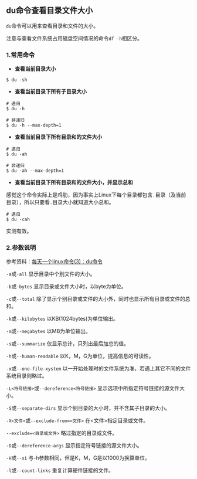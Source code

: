 ## du命令查看目录文件大小

`du`命令可以用来查看目录和文件的大小。

注意与查看文件系统占用磁盘空间情况的命令`df -h`相区分。

### 1.常用命令

* **查看当前目录大小**

```shell
$ du -sh
```

* **查看当前目录下所有子目录大小**

```shell
# 递归
$ du -h

# 非递归
$ du -h --max-depth=1
```

* **查看当前目录下所有目录和的文件大小**

```shell
# 递归
$ du -ah

# 非递归
$ du -ah --max-depth=1
```

* **查看当前目录下所有目录和的文件大小，并显示总和**

感觉这个命令实际上是鸡肋，因为事实上Linux下每个目录都包含`.`目录（及当前目录），所以只要看`.`目录大小就知道大小总和。

```shell
# 递归
$ du -cah
```

实测有效。

### 2.参数说明

参考资料：[每天一个linux命令(3)：du命令](https://www.cnblogs.com/DswCnblog/p/5860166.html)

`-a`或`-all`  显示目录中个别文件的大小。   

`-b`或`-bytes`  显示目录或文件大小时，以byte为单位。   

`-c`或`--total`  除了显示个别目录或文件的大小外，同时也显示所有目录或文件的总和。 

`-k`或`--kilobytes`  以KB(1024bytes)为单位输出。

`-m`或`--megabytes`  以MB为单位输出。   

`-s`或`--summarize`  仅显示总计，只列出最后加总的值。

`-h`或`--human-readable`  以K，M，G为单位，提高信息的可读性。

`-x`或`--one-file-xystem`  以一开始处理时的文件系统为准，若遇上其它不同的文件系统目录则略过。 

`-L<符号链接>`或`--dereference<符号链接>` 显示选项中所指定符号链接的源文件大小。   

`-S`或`--separate-dirs`   显示个别目录的大小时，并不含其子目录的大小。 

`-X<文件>`或`--exclude-from=<文件>`  在<文件>指定目录或文件。   

`--exclude=<目录或文件>`         略过指定的目录或文件。    

`-D`或`--dereference-args`   显示指定符号链接的源文件大小。   

`-H`或`--si`  与-h参数相同，但是K，M，G是以1000为换算单位。   

`-l`或`--count-links`   重复计算硬件链接的文件。  
